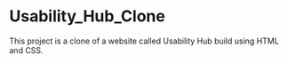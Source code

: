 # Usability_Hub_Clone
This project is a clone of a website called Usability Hub build using HTML and CSS. 
